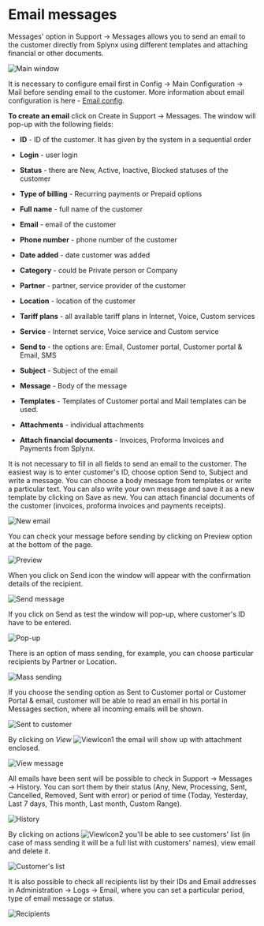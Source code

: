 Email messages
==============

Messages' option in Support → Messages allows you to send an email to the customer directly from Splynx using different templates and attaching financial or other documents.

![Main window](./main_window.png)

It is necessary to configure email first in Config → Main Configuration → Mail before sending email to the customer. More information about email configuration is here - [Email config](configuration/main_configuration/email_config/email_config.md).

**To create an email** click on Create in Support → Messages. The window will pop-up with the following fields:  


* **ID** - ID of the customer. It has given by the system in a sequential order


* **Login** - user login


* **Status** - there are New, Active, Inactive, Blocked statuses of the customer


* **Type of billing** - Recurring payments or Prepaid options


* **Full name** - full name of the customer


* **Email** - email of the customer


* **Phone number** - phone number of the customer


* **Date added** - date customer was added


* **Category** -  could be Private person or Company


* **Partner** - partner, service provider of the customer


* **Location** - location of the customer


* **Tariff plans** - all available tariff plans in Internet, Voice, Custom services


* **Service** - Internet service, Voice service and Custom service


* **Send to** - the options are: Email, Customer portal, Customer portal & Email, SMS


* **Subject** - Subject of the email


* **Message** - Body of the message


* **Templates** - Templates of Customer portal and Mail templates can be used.


* **Attachments** - individual attachments


* **Attach financial documents** - Invoices, Proforma Invoices and Payments from Splynx.

It is not necessary to fill in all fields to send an email to the customer. The easiest way is to enter customer's ID, choose option Send to, Subject and write a message. You can choose a body message from templates or write a particular text. You can also write your own message and save it as a new template by clicking on Save as new. You can attach financial documents of the customer (invoices, proforma invoices and payments receipts).

![New email](./new_email.png)

You can check your message before sending by clicking on Preview option at the bottom of the page.

![Preview](./preview.png)

When you click on Send icon the window will appear with the confirmation details of the recipient.

![Send message](./send_message.png)

If you click on Send as test  the window will pop-up, where customer's ID have to be entered.

![Pop-up](./pop_up.png)

There is an option of mass sending, for example, you can choose particular recipients by Partner or Location.

![Mass sending](./mass_sending.png)

If you choose the sending option as Sent to Customer portal or Customer Portal & email, customer will be able to read an email in his portal in Messages section, where all incoming emails will be shown.

![Sent to customer](./sent_to_customer.png)

By clicking on *View* <icon class="image-icon">![ViewIcon1](./icon1.png)</icon> the email will show up with attachment enclosed.

![View message](./view_message.png)

All emails have been sent will be possible to check in Support → Messages → History. You can sort them by their status (Any, New, Processing, Sent, Cancelled, Removed, Sent with error) or period of time (Today, Yesterday, Last 7 days, This month, Last month, Custom Range).

![History](./history.png)

By clicking on actions <icon class="image-icon">![ViewIcon2](./icon2.png)</icon> you'll be able to see customers' list (in case of mass sending it will be a full list with customers' names), view email and delete it.

![Customer's list](./customers_list.png)

It is also possible to check all recipients list by their IDs and Email addresses in Administration → Logs → Email, where you can set a particular period, type of email message or status.

![Recipients](./recipients.png)
